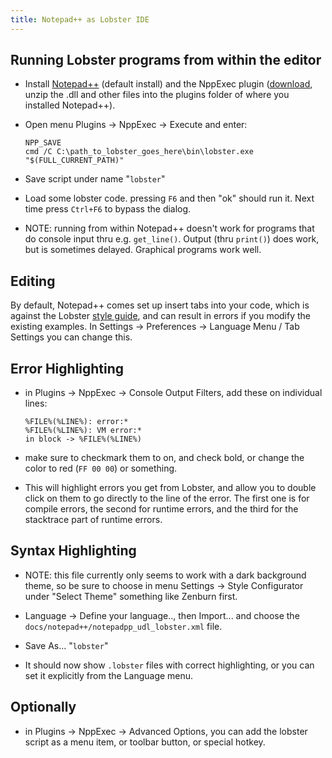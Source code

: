 ```yaml
---
title: Notepad++ as Lobster IDE
---
```


Running Lobster programs from within the editor
-----------------------------------------------

-   Install [Notepad++](<http://notepad-plus-plus.org/>) (default install) and
    the NppExec plugin
    ([download](<http://sourceforge.net/projects/npp-plugins/files/NppExec/>),
    unzip the .dll and other files into the plugins folder of where you
    installed Notepad++).

-   Open menu Plugins -\> NppExec -\> Execute and enter:

    ~~~~~~~~~~~~~~~~~~~~~~~~~~~~~~~~~~~~~~~~~~~~~~~~~~~~~~~~~~~~~~~~~~~~~~~~~~~~
    NPP_SAVE
    cmd /C C:\path_to_lobster_goes_here\bin\lobster.exe "$(FULL_CURRENT_PATH)"
    ~~~~~~~~~~~~~~~~~~~~~~~~~~~~~~~~~~~~~~~~~~~~~~~~~~~~~~~~~~~~~~~~~~~~~~~~~~~~

-   Save script under name "`lobster`"

-   Load some lobster code. pressing `F6` and then "ok" should run it. Next time
    press `Ctrl+F6` to bypass the dialog.

-   NOTE: running from within Notepad++ doesn't work for programs that do
    console input thru e.g. `get_line()`. Output (thru `print()`) does work, but
    is sometimes delayed. Graphical programs work well.

Editing
-------

By default, Notepad++ comes set up insert tabs into your code, which is against
the Lobster [style guide](<style_guide.html>), and can result in errors if you
modify the existing examples. In Settings -\> Preferences -\> Language Menu /
Tab Settings you can change this.

Error Highlighting
------------------

-   in Plugins -\> NppExec -\> Console Output Filters, add these on individual
    lines:

    ~~~~~~~~~~~~~~~~~~~~~~~~~~~~~~~~~~~~~~~~~~~~~~~~~~~~~~~~~~~~~~~~~~~~~~~~~~~~
    %FILE%(%LINE%): error:*
    %FILE%(%LINE%): VM error:*
    in block -> %FILE%(%LINE%)
    ~~~~~~~~~~~~~~~~~~~~~~~~~~~~~~~~~~~~~~~~~~~~~~~~~~~~~~~~~~~~~~~~~~~~~~~~~~~~

-   make sure to checkmark them to on, and check bold, or change the color to
    red (`FF 00 00`) or something.

-   This will highlight errors you get from Lobster, and allow you to double
    click on them to go directly to the line of the error. The first one is for
    compile errors, the second for runtime errors, and the third for the
    stacktrace part of runtime errors.

Syntax Highlighting
-------------------

-   NOTE: this file currently only seems to work with a dark background theme,
    so be sure to choose in menu Settings -\> Style Configurator under "Select
    Theme" something like Zenburn first.

-   Language -\> Define your language.., then Import... and choose the
    `docs/notepad++/notepadpp_udl_lobster.xml` file.

-   Save As... "`lobster`"

-   It should now show `.lobster` files with correct highlighting, or you can
    set it explicitly from the Language menu.

Optionally
----------

-   in Plugins -\> NppExec -\> Advanced Options, you can add the lobster script
    as a menu item, or toolbar button, or special hotkey.
